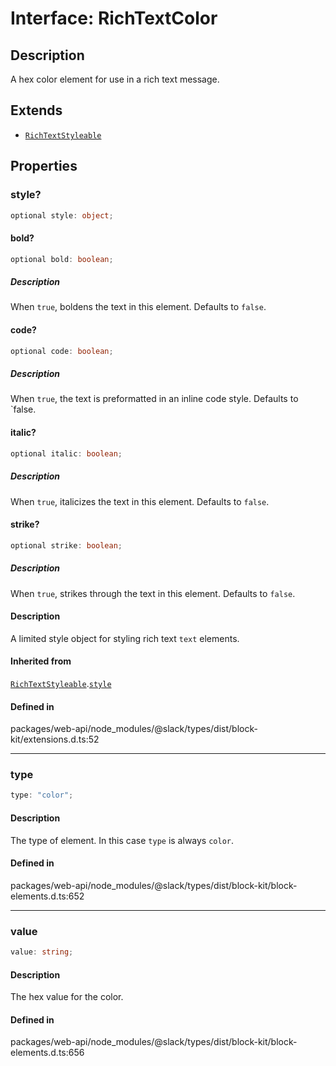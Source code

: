 # Interface: RichTextColor

## Description

A hex color element for use in a rich text message.

## Extends

- [`RichTextStyleable`](Interface.RichTextStyleable.md)

## Properties

### style?

```ts
optional style: object;
```

#### bold?

```ts
optional bold: boolean;
```

##### Description

When `true`, boldens the text in this element. Defaults to `false`.

#### code?

```ts
optional code: boolean;
```

##### Description

When `true`, the text is preformatted in an inline code style. Defaults to `false.

#### italic?

```ts
optional italic: boolean;
```

##### Description

When `true`, italicizes the text in this element. Defaults to `false`.

#### strike?

```ts
optional strike: boolean;
```

##### Description

When `true`, strikes through the text in this element. Defaults to `false`.

#### Description

A limited style object for styling rich text `text` elements.

#### Inherited from

[`RichTextStyleable`](Interface.RichTextStyleable.md).[`style`](Interface.RichTextStyleable.md#style)

#### Defined in

packages/web-api/node\_modules/@slack/types/dist/block-kit/extensions.d.ts:52

***

### type

```ts
type: "color";
```

#### Description

The type of element. In this case `type` is always `color`.

#### Defined in

packages/web-api/node\_modules/@slack/types/dist/block-kit/block-elements.d.ts:652

***

### value

```ts
value: string;
```

#### Description

The hex value for the color.

#### Defined in

packages/web-api/node\_modules/@slack/types/dist/block-kit/block-elements.d.ts:656
